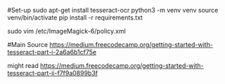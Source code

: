 #Set-up
sudo apt-get install tesseract-ocr
python3 -m venv venv
source venv/bin/activate
pip install -r requirements.txt

sudo vim /etc/ImageMagick-6/policy.xml
    <!-- <policy domain="coder" rights="none" pattern="MVG" /> -->
    <policy domain="coder" rights="read|write" pattern="PDF" />
    <policy domain="coder" rights="read|write" pattern="LABEL" />


#Main Source
https://medium.freecodecamp.org/getting-started-with-tesseract-part-i-2a6a6b1cf75e

might read https://medium.freecodecamp.org/getting-started-with-tesseract-part-ii-f7f9a0899b3f
